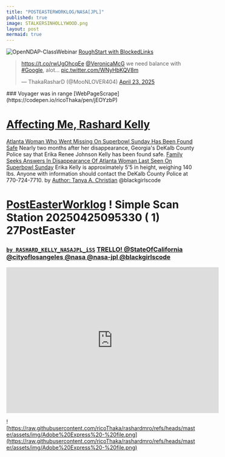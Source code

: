 ```yaml
---
title: "POSTEASTERWORKLOG/NASA[JPL]"
published: true
image: STALKERSINHOLLYWOOD.png
layout: post
mermaid: true
---
```



![OpenNDAP-ClassWebinar](https://www.opendap.org/wp-content/uploads/2024/01/Logo-red-2.png)
[RoughStart with BlockedLinks](https://x.com/MooNLOVER404/status/1915100771559072202)
<blockquote class="twitter-tweet"><p lang="en" dir="ltr"><a href="https://t.co/rwUgOhcqEe">https://t.co/rwUgOhcqEe</a> <a href="https://twitter.com/VeronicaMcG?ref_src=twsrc%5Etfw">@VeronicaMcG</a> we need balance with <a href="https://twitter.com/hashtag/Google?src=hash&amp;ref_src=twsrc%5Etfw">#Google</a>, alot... <a href="https://t.co/WNyHbKQV8m">pic.twitter.com/WNyHbKQV8m</a></p>&mdash; ThakaRasharD (@MooNLOVER404) <a href="https://twitter.com/MooNLOVER404/status/1915103686407417993?ref_src=twsrc%5Etfw">April 23, 2025</a></blockquote> <script async src="https://platform.twitter.com/widgets.js" charset="utf-8"></script>
### Voyager
was in range [WebPageScrape](https://codepen.io/ricoThaka/pen/jEOYzbP)

# [Affecting Me, Rashard Kelly](https://about.me/thaka)
[Atlanta Woman Who Went Missing On Superbowl Sunday Has Been Found Safe](https://www.essence.com/news/erika-renee-johnson-kelly-found-georgia/) Nearly two months after her disappearance, Georgia's DeKalb County Police say that Erika Renee Johnson Kelly has been found safe. [Family Seeks Answers In Disappearance Of Atlanta Woman Last Seen On Superbowl Sunday](https://www.essence.com/news/erika-kelly-missing-atlanta-georgia/) Erika Kelly is approximately 5’5 in height, weighing 140 lbs. Anyone with information should contact the DeKalb County Police at 770-724-7710. by [Author: Tanya A. Christian](https://www.essence.com/authors/tanya-christian/) @blackgirlscode


# [PostEasterWorklog](https://1drv.ms/b/c/B42FF3EA85BF1167/EU8din0ZIMdDrj2pa1KlCTMB_AN1PRRAWrOITXyQxHWM0g?e=0nKllQ) ! Simple Scan Station 20250425095330 ( 1) 27PostEaster
### [`by RASHARD_KELLY_NASAJPL_iSS`](https://archive.org/details/@thakaserika_selassie_kelly) [TRELLO! @StateOfCalifornia @cityoflosangeles @nasa @nasa-jpl @blackgirlscode](https://trello.com/c/i5rXqW2d/27-https-archiveorg-details-simple-scan-station-20250425095330-1-27-rashardposteasternisin14worklogfornasajp)
<iframe src="https://archive.org/embed/simple-scan-station-20250425095330-1-27-rashardposteasternisin14worklogfornasajp" width="560" height="384" frameborder="0" webkitallowfullscreen="true" mozallowfullscreen="true" allowfullscreen></iframe>

![https://raw.githubusercontent.com/ricoThaka/rashardmro/refs/heads/master/assets/img/Adobe%20Express%20-%20file.png](https://raw.githubusercontent.com/ricoThaka/rashardmro/refs/heads/master/assets/img/Adobe%20Express%20-%20file.png)